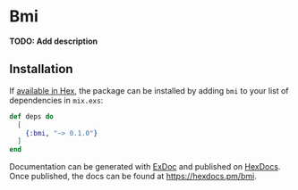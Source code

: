 # Bmi

**TODO: Add description**

## Installation

If [available in Hex](https://hex.pm/docs/publish), the package can be installed
by adding `bmi` to your list of dependencies in `mix.exs`:

```elixir
def deps do
  [
    {:bmi, "~> 0.1.0"}
  ]
end
```

Documentation can be generated with [ExDoc](https://github.com/elixir-lang/ex_doc)
and published on [HexDocs](https://hexdocs.pm). Once published, the docs can
be found at <https://hexdocs.pm/bmi>.

